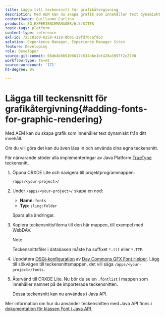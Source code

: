 ```yaml
---
title: Lägga till teckensnitt för grafikåtergivning
description: Med AEM kan du skapa grafik som innehåller text dynamiskt från ditt innehåll
contentOwner: Guillaume Carlino
products: SG_EXPERIENCEMANAGER/6.5/SITES
topic-tags: platform
content-type: reference
exl-id: 725c81d0-0258-4118-8b01-29fd7bcaf9b3
solution: Experience Manager, Experience Manager Sites
feature: Developing
role: Developer
source-git-commit: 66db4b0b5106617c534b6e1bf428a3057f2c2708
workflow-type: tm+mt
source-wordcount: '171'
ht-degree: 0%

---
```


# Lägga till teckensnitt för grafikåtergivning{#adding-fonts-for-graphic-rendering}

Med AEM kan du skapa grafik som innehåller text dynamiskt från ditt innehåll.

Om du vill göra det kan du även läsa in och använda dina egna teckensnitt.

För närvarande stöder alla implementeringar av Java Platform [TrueType](https://en.wikipedia.org/wiki/Truetype) teckensnitt.

1. Öppna CRXDE Lite och navigera till projektprogrammappen:

   `/apps/<your-project>/`

1. Under `/apps/<your-project>/` skapa en nod:

   * **Namn**: `fonts`
   * **Typ**: `sling:Folder`

   Spara alla ändringar.

1. Kopiera teckensnittsfilerna till den här mappen, till exempel med WebDAV.

   >[!NOTE]
   >
   >Teckensnittsfiler i databasen måste ha suffixet `*.ttf` eller `*.TTF`.

1. Uppdatera [OSGi-konfiguration](/help/sites-deploying/configuring-osgi.md) av [Day Commons GFX Font Helper](/help/sites-deploying/osgi-configuration-settings.md). Lägg till sökvägen till teckensnittsmappen, det vill säga `/apps/<your-project>/fonts`.

1. Återvänd till CRXDE Lite. Nu bör du se en `.fontlist` i mappen som innehåller namnet på de importerade teckensnitten.

   Dessa teckensnitt kan nu användas i Java API.

Mer information om hur du använder teckensnitten med Java API finns i [dokumentation för klassen Font i Java API](https://download.oracle.com/javase/6/docs/api/java/awt/Font.html).
